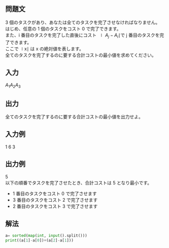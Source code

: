 ## 問題文
3 個のタスクがあり、あなたは全てのタスクを完了させなければなりません。  
はじめ、任意の 1 個のタスクをコスト 0 で完了できます。  
また、i 番目のタスクを完了した直後にコスト 
$`∣A_{j} −A_{i}∣`$で j 番目のタスクを完了できます。  
ここで ∣x∣ は x の絶対値を表します。  
全てのタスクを完了するのに要する合計コストの最小値を求めてください。
## 入力
$`A_{1} A_{2} A_{3}`$
## 出力
全てのタスクを完了するのに要する合計コストの最小値を出力せよ。
## 入力例
1 6 3
## 出力例
5  
以下の順番でタスクを完了させたとき、合計コストは 
5 となり最小です。  
- 1 番目のタスクをコスト 0 で完了させます  
- 3 番目のタスクをコスト 2 で完了させます  
- 2 番目のタスクをコスト 3 で完了させます
## 解法

```python
a= sorted(map(int, input().split()))
print((a[1]-a[0])+(a[2]-a[1]))